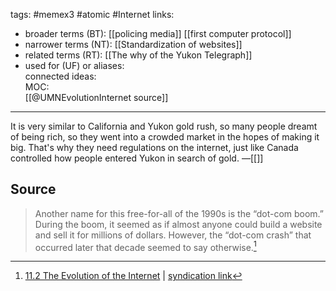 tags: #memex3 #atomic #Internet 
links:  
- broader terms (BT):   [[policing media]] [[first computer protocol]] 
- narrower terms (NT):  [[Standardization of websites]]
- related terms (RT):  [[The why of the Yukon Telegraph]]
- used for (UF) or aliases:  
connected ideas:  
MOC:  
[[@UMNEvolutionInternet source]]  

---
It is very similar to California and Yukon gold rush, so many people dreamt of being rich, so they went into a crowded market in the hopes of making it big. That's why they need regulations on the internet, just like Canada controlled how people entered Yukon in search of gold.
&mdash;[[]]

## Source 
> Another name for this free-for-all of the 1990s is the “dot-com boom.” During the boom, it seemed as if almost anyone could build a website and sell it for millions of dollars. However, the “dot-com crash” that occurred later that decade seemed to say otherwise.[^1]

[^1]: [11.2 The Evolution of the Internet](https://open.lib.umn.edu/mediaandculture/chapter/11-2-the-evolution-of-the-internet/) | [syndication link](tk) 
